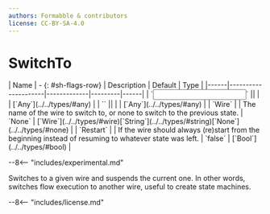 ```yaml
---
authors: Formabble & contributors
license: CC-BY-SA-4.0
---
```



# SwitchTo

<div class="sh-parameters" markdown="1">
| Name | - {: #sh-flags-row} | Description | Default | Type |
|------|---------------------|-------------|---------|------|
| `<input>` || | | [`Any`](../../types/#any) |
| `<output>` || | | [`Any`](../../types/#any) |
| `Wire` |  | The name of the wire to switch to, or none to switch to the previous state. | `None` | [`Wire`](../../types/#wire)[`String`](../../types/#string)[`None`](../../types/#none) |
| `Restart` |  | If the wire should always (re)start from the beginning instead of resuming to whatever state was left. | `false` | [`Bool`](../../types/#bool) |

</div>

--8<-- "includes/experimental.md"

Switches to a given wire and suspends the current one. In other words, switches flow execution to another wire, useful to create state machines.

--8<-- "includes/license.md"

